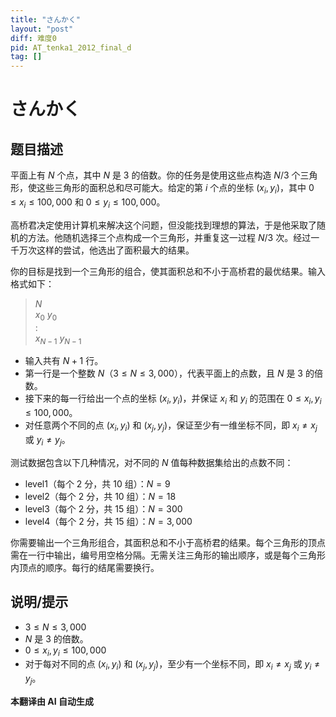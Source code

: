 ```yaml
---
title: "さんかく"
layout: "post"
diff: 难度0
pid: AT_tenka1_2012_final_d
tag: []
---
```


# さんかく

## 题目描述

平面上有 $N$ 个点，其中 $N$ 是 $3$ 的倍数。你的任务是使用这些点构造 $N/3$ 个三角形，使这些三角形的面积总和尽可能大。给定的第 $i$ 个点的坐标 $(x_i, y_i)$，其中 $0 \le x_i \le 100,000$ 和 $0 \le y_i \le 100,000$。

高桥君决定使用计算机来解决这个问题，但没能找到理想的算法，于是他采取了随机的方法。他随机选择三个点构成一个三角形，并重复这一过程 $N/3$ 次。经过一千万次这样的尝试，他选出了面积最大的结果。

你的目标是找到一个三角形的组合，使其面积总和不小于高桥君的最优结果。输入格式如下：

> $N$  
> $x_0$ $y_0$  
> :  
> $x_{N-1}$ $y_{N-1}$

- 输入共有 $N+1$ 行。
- 第一行是一个整数 $N$（$3 \le N \le 3,000$），代表平面上的点数，且 $N$ 是 $3$ 的倍数。
- 接下来的每一行给出一个点的坐标 $(x_i, y_i)$，并保证 $x_i$ 和 $y_i$ 的范围在 $0 \le x_i, y_i \le 100,000$。
- 对任意两个不同的点 $(x_i, y_i)$ 和 $(x_j, y_j)$，保证至少有一维坐标不同，即 $x_i \ne x_j$ 或 $y_i \ne y_j$。

测试数据包含以下几种情况，对不同的 $N$ 值每种数据集给出的点数不同：
- level1（每个 $2$ 分，共 $10$ 组）：$N=9$
- level2（每个 $2$ 分，共 $10$ 组）：$N=18$
- level3（每个 $2$ 分，共 $15$ 组）：$N=300$
- level4（每个 $2$ 分，共 $15$ 组）：$N=3,000$

你需要输出一个三角形组合，其面积总和不小于高桥君的结果。每个三角形的顶点需在一行中输出，编号用空格分隔。无需关注三角形的输出顺序，或是每个三角形内顶点的顺序。每行的结尾需要换行。

## 说明/提示

- $3 \le N \le 3,000$
- $N$ 是 $3$ 的倍数。
- $0 \le x_i, y_i \le 100,000$
- 对于每对不同的点 $(x_i, y_i)$ 和 $(x_j, y_j)$，至少有一个坐标不同，即 $x_i \ne x_j$ 或 $y_i \ne y_j$。

 **本翻译由 AI 自动生成**

